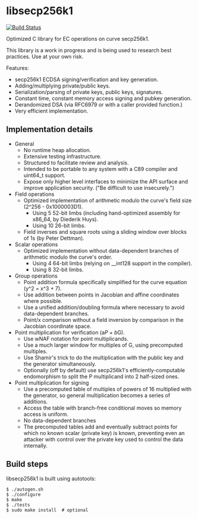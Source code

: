 libsecp256k1
============

[![Build Status](https://travis-ci.org/alisinabit/secp256k1.svg?branch=master)](https://travis-ci.org/alisinabit/secp256k1)

Optimized C library for EC operations on curve secp256k1.

This library is a work in progress and is being used to research best practices. Use at your own risk.

Features:
* secp256k1 ECDSA signing/verification and key generation.
* Adding/multiplying private/public keys.
* Serialization/parsing of private keys, public keys, signatures.
* Constant time, constant memory access signing and pubkey generation.
* Derandomized DSA (via RFC6979 or with a caller provided function.)
* Very efficient implementation.

Implementation details
----------------------

* General
  * No runtime heap allocation.
  * Extensive testing infrastructure.
  * Structured to facilitate review and analysis.
  * Intended to be portable to any system with a C89 compiler and uint64_t support.
  * Expose only higher level interfaces to minimize the API surface and improve application security. ("Be difficult to use insecurely.")
* Field operations
  * Optimized implementation of arithmetic modulo the curve's field size (2^256 - 0x1000003D1).
    * Using 5 52-bit limbs (including hand-optimized assembly for x86_64, by Diederik Huys).
    * Using 10 26-bit limbs.
  * Field inverses and square roots using a sliding window over blocks of 1s (by Peter Dettman).
* Scalar operations
  * Optimized implementation without data-dependent branches of arithmetic modulo the curve's order.
    * Using 4 64-bit limbs (relying on __int128 support in the compiler).
    * Using 8 32-bit limbs.
* Group operations
  * Point addition formula specifically simplified for the curve equation (y^2 = x^3 + 7).
  * Use addition between points in Jacobian and affine coordinates where possible.
  * Use a unified addition/doubling formula where necessary to avoid data-dependent branches.
  * Point/x comparison without a field inversion by comparison in the Jacobian coordinate space.
* Point multiplication for verification (a*P + b*G).
  * Use wNAF notation for point multiplicands.
  * Use a much larger window for multiples of G, using precomputed multiples.
  * Use Shamir's trick to do the multiplication with the public key and the generator simultaneously.
  * Optionally (off by default) use secp256k1's efficiently-computable endomorphism to split the P multiplicand into 2 half-sized ones.
* Point multiplication for signing
  * Use a precomputed table of multiples of powers of 16 multiplied with the generator, so general multiplication becomes a series of additions.
  * Access the table with branch-free conditional moves so memory access is uniform.
  * No data-dependent branches
  * The precomputed tables add and eventually subtract points for which no known scalar (private key) is known, preventing even an attacker with control over the private key used to control the data internally.

Build steps
-----------

libsecp256k1 is built using autotools:

    $ ./autogen.sh
    $ ./configure
    $ make
    $ ./tests
    $ sudo make install  # optional
